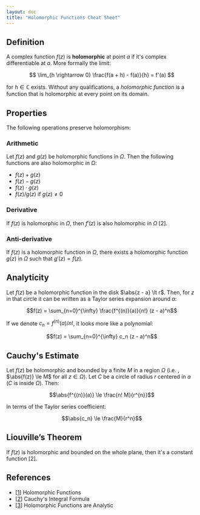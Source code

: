 ```yaml
---
layout: doc
title: "Holomorphic Functions Cheat Sheet"
---
```


## Definition

A complex function $f(z)$ is **holomorphic** at point $a$ if it's complex differentiable at $a$. More formally the limit:

$$
\lim_{h \rightarrow 0} \frac{f(a + h) - f(a)}{h} = f'(a)
$$

for $h \in \mathbb{C}$ exists. Without any qualifications, a *holomorphic function* is a function that is holomorphic at every point on its domain.

## Properties

The following operations preserve holomorphism:

### Arithmetic

Let $f(z)$ and $g(z)$ be holomorphic functions in $\Omega$. Then the following functions are also holomorphic in $\Omega$:

* $f(z) + g(z)$
* $f(z) - g(z)$
* $f(z) \cdot g(z)$
* $f(z) / g(z)$ if $g(z) \ne 0$

### Derivative

If $f(z)$ is holomorphic in $\Omega$, then $f'(z)$ is also holomorphic in $\Omega$ [2].

### Anti-derivative

If $f(z)$ is a holomorphic function in $\Omega$, there exists a holomorphic function $g(z)$ in $\Omega$ such that $g'(z) = f(z)$.

## Analyticity

Let $f(z)$ be a holomorphic function in the disk $\abs{z - a} \lt r$. Then, for $z$ in that circle it can be written as a Taylor series expansion around $a$:

$$f(z) = \sum_{n=0}^{\infty} \frac{f^{(n)}(a)}{n!} (z - a)^n$$

If we denote $c_n = f^{(n)}(a) / n!$, it looks more like a polynomial:

$$f(z) = \sum_{n=0}^{\infty} c_n (z - a)^n$$

## Cauchy's Estimate

Let $f(z)$ be holomorphic and bounded by a finite $M$ in a region $\Omega$ (i.e. , $\abs{f(z)} \le M$ for all $z \in \Omega$). Let $C$ be a circle of radius $r$ centered in $a$ ($C$ is inside $\Omega$). Then:

$$\abs{f^{(n)}(a)} \le \frac{n! M}{r^{n}}$$

In terms of the Taylor series coefficient:

$$\abs{c_n} \le \frac{M}{r^n}$$

## Liouville’s Theorem

If $f(z)$ is holomorphic and bounded on the whole plane, then it's a constant function [2].



## References

* [[1]({{blog}}/2023/12/21/holomorphic-functions.html)] Holomorphic Functions
* [[2]({{blog}}/2024/06/06/cauchy-integral-formula.html)] Cauchy's Integral Formula
* [[3]({{blog}}/2024/07/02/holomorphic-functions-are-analytic.html)] Holomorphic Functions are Analytic

